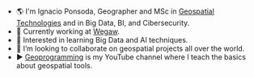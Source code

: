 - 🌎 I'm Ignacio Ponsoda, Geographer and MSc in [Geospatial Technologies](https://mastergeotech.info/) and in Big Data, BI, and Cibersecurity.
- 🔭 Currently working at [Wegaw](https://wegaw.com/).
- 🌱 Interested in learning Big Data and AI techniques.
- 👯 I’m looking to collaborate on geospatial projects all over the world.
- ▶️ [Geoprogramming](https://www.youtube.com/c/GeoProgramming) is my YouTube channel where I teach the basics about geospatial tools.

